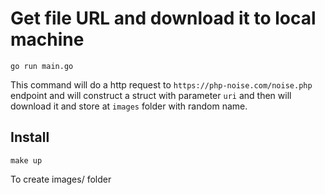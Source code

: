 # Get file URL and download it to local machine
```
go run main.go
```
This command will do a http request to ``https://php-noise.com/noise.php`` endpoint
and will construct a struct with parameter ``uri`` and then will download it and store at 
``images`` folder with random name.

## Install
```
make up
```
To create images/ folder